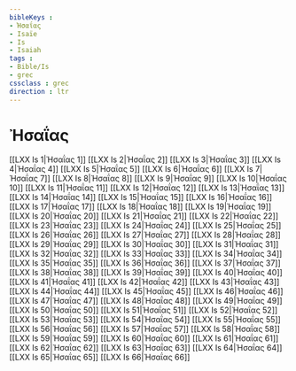 ```yaml
---
bibleKeys : 
- Ἠσαΐας
- Isaïe
- Is
- Isaiah
tags : 
- Bible/Is
- grec
cssclass : grec
direction : ltr
---
```


# Ἠσαΐας

[[LXX Is 1|Ἠσαΐας 1]]
[[LXX Is 2|Ἠσαΐας 2]]
[[LXX Is 3|Ἠσαΐας 3]]
[[LXX Is 4|Ἠσαΐας 4]]
[[LXX Is 5|Ἠσαΐας 5]]
[[LXX Is 6|Ἠσαΐας 6]]
[[LXX Is 7|Ἠσαΐας 7]]
[[LXX Is 8|Ἠσαΐας 8]]
[[LXX Is 9|Ἠσαΐας 9]]
[[LXX Is 10|Ἠσαΐας 10]]
[[LXX Is 11|Ἠσαΐας 11]]
[[LXX Is 12|Ἠσαΐας 12]]
[[LXX Is 13|Ἠσαΐας 13]]
[[LXX Is 14|Ἠσαΐας 14]]
[[LXX Is 15|Ἠσαΐας 15]]
[[LXX Is 16|Ἠσαΐας 16]]
[[LXX Is 17|Ἠσαΐας 17]]
[[LXX Is 18|Ἠσαΐας 18]]
[[LXX Is 19|Ἠσαΐας 19]]
[[LXX Is 20|Ἠσαΐας 20]]
[[LXX Is 21|Ἠσαΐας 21]]
[[LXX Is 22|Ἠσαΐας 22]]
[[LXX Is 23|Ἠσαΐας 23]]
[[LXX Is 24|Ἠσαΐας 24]]
[[LXX Is 25|Ἠσαΐας 25]]
[[LXX Is 26|Ἠσαΐας 26]]
[[LXX Is 27|Ἠσαΐας 27]]
[[LXX Is 28|Ἠσαΐας 28]]
[[LXX Is 29|Ἠσαΐας 29]]
[[LXX Is 30|Ἠσαΐας 30]]
[[LXX Is 31|Ἠσαΐας 31]]
[[LXX Is 32|Ἠσαΐας 32]]
[[LXX Is 33|Ἠσαΐας 33]]
[[LXX Is 34|Ἠσαΐας 34]]
[[LXX Is 35|Ἠσαΐας 35]]
[[LXX Is 36|Ἠσαΐας 36]]
[[LXX Is 37|Ἠσαΐας 37]]
[[LXX Is 38|Ἠσαΐας 38]]
[[LXX Is 39|Ἠσαΐας 39]]
[[LXX Is 40|Ἠσαΐας 40]]
[[LXX Is 41|Ἠσαΐας 41]]
[[LXX Is 42|Ἠσαΐας 42]]
[[LXX Is 43|Ἠσαΐας 43]]
[[LXX Is 44|Ἠσαΐας 44]]
[[LXX Is 45|Ἠσαΐας 45]]
[[LXX Is 46|Ἠσαΐας 46]]
[[LXX Is 47|Ἠσαΐας 47]]
[[LXX Is 48|Ἠσαΐας 48]]
[[LXX Is 49|Ἠσαΐας 49]]
[[LXX Is 50|Ἠσαΐας 50]]
[[LXX Is 51|Ἠσαΐας 51]]
[[LXX Is 52|Ἠσαΐας 52]]
[[LXX Is 53|Ἠσαΐας 53]]
[[LXX Is 54|Ἠσαΐας 54]]
[[LXX Is 55|Ἠσαΐας 55]]
[[LXX Is 56|Ἠσαΐας 56]]
[[LXX Is 57|Ἠσαΐας 57]]
[[LXX Is 58|Ἠσαΐας 58]]
[[LXX Is 59|Ἠσαΐας 59]]
[[LXX Is 60|Ἠσαΐας 60]]
[[LXX Is 61|Ἠσαΐας 61]]
[[LXX Is 62|Ἠσαΐας 62]]
[[LXX Is 63|Ἠσαΐας 63]]
[[LXX Is 64|Ἠσαΐας 64]]
[[LXX Is 65|Ἠσαΐας 65]]
[[LXX Is 66|Ἠσαΐας 66]]
